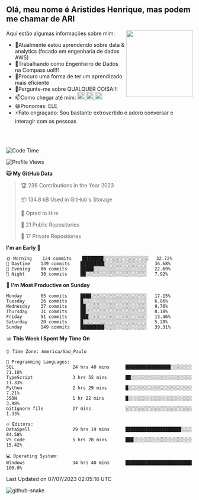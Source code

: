## Olá, meu nome é Aristides Henrique, mas podem me chamar de ARI

<div >
Aqui estão algumas informações sobre mim:<img align="right" height="180em" src="https://user-images.githubusercontent.com/97318481/177042589-45d62122-82a9-4a32-b3a7-87b322825b2f.png">
</div>

- 🌱Atualmente estou aprendendo sobre data & analytics (focado em engenharia de dados AWS)
- 👯Trabalhando como Engenheiro de Dados na Compass uol!!!
- 🤔Procuro uma forma de ter um aprendizado mais eficiente
- 💬Pergunte-me sobre QUALQUER COISA!!!
- 📫Como chegar até mim:
  <a href="https://www.instagram.com/aryhenry/" target="_blank">
  <img src="https://img.shields.io/badge/-Instagram-%23E4405F?style=for-the-badge&logo=instagram&logoColor=black" height="20px">
  </a>
  <a href="https://www.linkedin.com/in/aristides-henrique/" target="_blank">
  <img src="https://img.shields.io/badge/-LinkedIn-%230077B5?style=for-the-badge&logo=linkedin&logoColor=black" height="20px">
  </a> 
  <a href="mailto:arihenriqueuna@gmail.com">
  <img src="https://img.shields.io/badge/-Gmail-%23333?style=for-the-badge&logo=gmail&logoColor=white" height="20px">
  </a>
- 😄Pronomes: ELE
- ⚡Fato engraçado: Sou bastante extrovertido e adoro conversar e interagir com as pessoas
<br/>
<br/>


<!--START_SECTION:waka-->
![Code Time](http://img.shields.io/badge/Code%20Time-932%20hrs%2052%20mins-blue)

![Profile Views](http://img.shields.io/badge/Profile%20Views-40-blue)

**🐱 My GitHub Data** 

> 🏆 236 Contributions in the Year 2023
 > 
> 📦 134.8 kB Used in GitHub's Storage 
 > 
> 💼 Opted to Hire
 > 
> 📜 21 Public Repositories 
 > 
> 🔑 17 Private Repositories  
 > 
**I'm an Early 🐤** 

```text
🌞 Morning    124 commits    ████████░░░░░░░░░░░░░░░░░   32.72% 
🌇 Daytime    139 commits    █████████░░░░░░░░░░░░░░░░   36.68% 
🌃 Evening    86 commits     █████░░░░░░░░░░░░░░░░░░░░   22.69% 
🌙 Night      30 commits     ██░░░░░░░░░░░░░░░░░░░░░░░   7.92%

```
📅 **I'm Most Productive on Sunday** 

```text
Monday       65 commits     ████░░░░░░░░░░░░░░░░░░░░░   17.15% 
Tuesday      26 commits     █░░░░░░░░░░░░░░░░░░░░░░░░   6.86% 
Wednesday    37 commits     ██░░░░░░░░░░░░░░░░░░░░░░░   9.76% 
Thursday     31 commits     ██░░░░░░░░░░░░░░░░░░░░░░░   8.18% 
Friday       51 commits     ███░░░░░░░░░░░░░░░░░░░░░░   13.46% 
Saturday     20 commits     █░░░░░░░░░░░░░░░░░░░░░░░░   5.28% 
Sunday       149 commits    █████████░░░░░░░░░░░░░░░░   39.31%

```


📊 **This Week I Spent My Time On** 

```text
⌚︎ Time Zone: America/Sao_Paulo

💬 Programming Languages: 
SQL                      24 hrs 40 mins      █████████████████░░░░░░░░   71.18% 
TypeScript               3 hrs 55 mins       ██░░░░░░░░░░░░░░░░░░░░░░░   11.33% 
Python                   2 hrs 29 mins       █░░░░░░░░░░░░░░░░░░░░░░░░   7.21% 
JSON                     1 hr 22 mins        █░░░░░░░░░░░░░░░░░░░░░░░░   3.98% 
GitIgnore file           27 mins             ░░░░░░░░░░░░░░░░░░░░░░░░░   1.33%

🔥 Editors: 
DataSpell                29 hrs 19 mins      █████████████████████░░░░   84.58% 
VS Code                  5 hrs 20 mins       ███░░░░░░░░░░░░░░░░░░░░░░   15.42%

💻 Operating System: 
Windows                  34 hrs 40 mins      █████████████████████████   100.0%

```


 Last Updated on 07/07/2023 02:05:16 UTC
<!--END_SECTION:waka-->

<img alt="github-snake" src="https://github.com/AriHenrique/AriHenrique/blob/output/github-contribution-grid-snake-dark.svg" />

